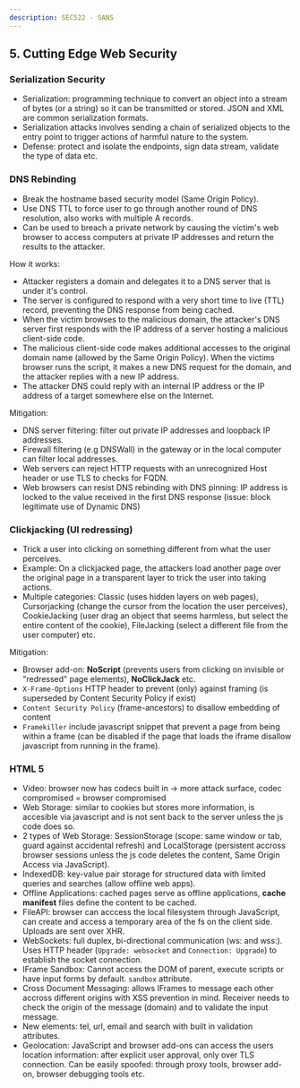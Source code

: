 ```yaml
---
description: SEC522 - SANS
---
```


## 5. Cutting Edge Web Security

### Serialization Security

- Serialization: programming technique to convert an object into a stream of bytes (or a string) so it can be transmitted or stored. JSON and XML are common serialization formats.
- Serialization attacks involves sending a chain of serialized objects to the entry point to trigger actions of harmful nature to the system.
- Defense: protect and isolate the endpoints, sign data stream, validate the type of data etc.

### DNS Rebinding

- Break the hostname based security model (Same Origin Policy).
- Use DNS TTL to force user to go through another round of DNS resolution, also works with multiple A records.
- Can be used to breach a private network by causing the victim's web browser to access computers at private IP addresses and return the results to the attacker.

How it works:

- Attacker registers a domain and delegates it to a DNS server that is under it's control.
- The server is configured to respond with a very short time to live (TTL) record, preventing the DNS response from being cached.
- When the victim browses to the malicious domain, the attacker's DNS server first responds with the IP address of a server hosting a malicious client-side code.
- The malicious client-side code makes additional accesses to the original domain name (allowed by the Same Origin Policy). When the victims browser runs the script, it makes a new DNS request for the domain, and the attacker replies with a new IP address.
- The attacker DNS could reply with an internal IP address or the IP address of a target somewhere else on the Internet.

Mitigation:

- DNS server filtering: filter out private IP addresses and loopback IP addresses.
- Firewall filtering (e.g DNSWall) in the gateway or in the local computer can filter local addresses.
- Web servers can reject HTTP requests with an unrecognized Host header or use TLS to checks for FQDN.
- Web browsers can resist DNS rebinding with DNS pinning: IP address is locked to the value received in the first DNS response (issue: block legitimate use of Dynamic DNS)

### Clickjacking (UI redressing)

- Trick a user into clicking on something different from what the user perceives.
- Example: On a clickjacked page, the attackers load another page over the original page in a transparent layer to trick the user into taking actions.
- Multiple categories: Classic (uses hidden layers on web pages), Cursorjacking (change the cursor from the location the user perceives), CookieJacking (user drag an object that seems harmless, but select the entire content of the cookie), FileJacking (select a different file from the user computer) etc.

Mitigation:

- Browser add-on: **NoScript** (prevents users from clicking on invisible or "redressed" page elements), **NoClickJack** etc.
- `X-Frame-Options` HTTP header to prevent (only) against framing (is superseded by Content Security Policy if exist)
- `Content Security Policy` (frame-ancestors) to disallow embedding of content
- `Framekiller` include javascript snippet that prevent a page from being within a frame (can be disabled if the page that loads the iframe disallow javascript from running in the frame).

### HTML 5

- Video: browser now has codecs built in -> more attack surface, codec compromised = browser compromised
- Web Storage: similar to cookies but stores more information, is accesible via javascript and is not sent back to the server unless the js code does so.
- 2 types of Web Storage: SessionStorage (scope: same window or tab, guard against accidental refresh) and LocalStorage (persistent accross browser sessions unless the js code deletes the content, Same Origin Access via JavaScript).
- IndexedDB: key-value pair storage for structured data with limited queries and searches (allow offline web apps).
- Offline Applications: cached pages serve as offline applications, **cache manifest** files define the content to be cached.
- FileAPI: browser can acccess the local filesystem through JavaScript, can create and access a temporary area of the fs on the client side. Uploads are sent over XHR.
- WebSockets: full duplex, bi-directional communication (ws: and wss:). Uses HTTP header (`Upgrade: websocket` and `Connection: Upgrade`) to establish the socket connection.
- IFrame Sandbox: Cannot access the DOM of parent, execute scripts or have input forms by default. `sandbox` attribute.
- Cross Document Messaging: allows IFrames to message each other accross different origins with XSS prevention in mind. Receiver needs to check the origin of the message (domain) and to validate the input message.
- New elements: tel, url, email and search with built in validation attributes.
- Geolocation: JavaScript and browser add-ons can access the users location information: after explicit user approval, only over TLS connection. Can be easily spoofed: through proxy tools, browser add-on, browser debugging tools etc.
